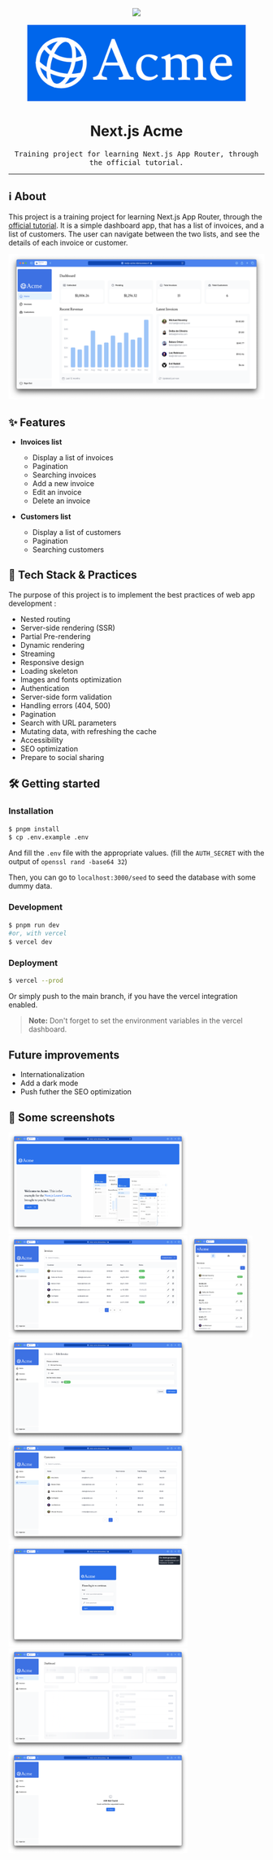 <p align="center">
	<img src="https://skillicons.dev/icons?i=js,next,tailwind,vercel" height="30" />
</p>

<p align="center">
	<img src="docs/logo.png" alt="Icon of the project" height="150"/>
</p>

# <div align="center">Next.js Acme</div>
<div align="center">
	<samp>Training project for learning Next.js App Router, through the official tutorial.</samp>
</div>

<hr>

## ℹ️ About
This project is a training project for learning Next.js App Router, through the [official tutorial](https://nextjs.org/learn/dashboard-app). It is a simple dashboard app, that has a list of invoices, and a list of customers. The user can navigate between the two lists, and see the details of each invoice or customer.

<p align="center">
	<img src="docs/dashboard.png" alt="Dashboard" width="1000"/>
</p>

## ✨ Features
- **Invoices list**
	- Display a list of invoices
	- Pagination
	- Searching invoices
	- Add a new invoice
	- Edit an invoice
	- Delete an invoice

- **Customers list**
	- Display a list of customers
	- Pagination
	- Searching customers

## 🚀 Tech Stack & Practices
The purpose of this project is to implement the best practices of web app development : 
- Nested routing
- Server-side rendering (SSR)
- Partial Pre-rendering
- Dynamic rendering
- Streaming
- Responsive design
- Loading skeleton
- Images and fonts optimization
- Authentication
- Server-side form validation
- Handling errors (404, 500)
- Pagination
- Search with URL parameters
- Mutating data, with refreshing the cache
- Accessibility
- SEO optimization
- Prepare to social sharing

## 🛠️ Getting started

### Installation
```bash
$ pnpm install
$ cp .env.example .env
```

And fill the `.env` file with the appropriate values. (fill the `AUTH_SECRET` with the output of `openssl rand -base64 32`)

Then, you can go to `localhost:3000/seed` to seed the database with some dummy data.

### Development
```bash
$ pnpm run dev 
#or, with vercel
$ vercel dev
```

### Deployment
```bash
$ vercel --prod
```

Or simply push to the main branch, if you have the vercel integration enabled.

> **Note:** Don't forget to set the environment variables in the vercel dashboard.

## Future improvements
- Internationalization
- Add a dark mode
- Push futher the SEO optimization

## 🌅 Some screenshots
<div>
	<img src="docs/hero.png" alt="Hero" height="200"/>
	<img src="docs/invoices.png" alt="Invoices" height="200"/>
	<img src="docs/mobile.png" alt="Mobile" height="200"/>
	<img src="docs/invoices-edit.png" alt="Invoices edit" height="200"/>
	<img src="docs/customers.png" alt="Customers" height="200"/>
	<img src="docs/login.png" alt="Login" height="200"/>
	<img src="docs/skeleton.png" alt="Skeleton" height="200"/>
	<img src="docs/404.png" alt="404" height="200"/>
</p>